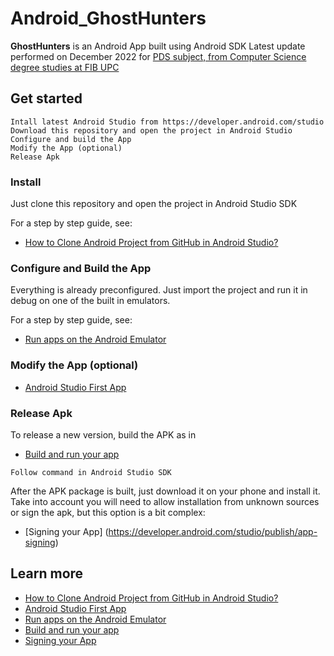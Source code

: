 # Android_GhostHunters

 **GhostHunters** is an Android App built using Android SDK 
 Latest update performed on December 2022 for [PDS subject, from Computer Science degree studies at FIB UPC](https://www.fib.upc.edu/en/studies/bachelors-degrees/bachelor-degree-informatics-engineering/curriculum/syllabus/PDS)

## Get started

```
Intall latest Android Studio from https://developer.android.com/studio
Download this repository and open the project in Android Studio
Configure and build the App
Modify the App (optional)
Release Apk
```

### Install

Just clone this repository and open the project in Android Studio SDK

For a step by step guide, see:

- [How to Clone Android Project from GitHub in Android Studio?](https://www.geeksforgeeks.org/how-to-clone-android-project-from-github-in-android-studio/)


### Configure and Build the App

Everything is already preconfigured.
Just import the project and run it in debug on one of the built in emulators.

For a step by step guide, see:

- [Run apps on the Android Emulator](https://developer.android.com/studio/run/emulator)

### Modify the App (optional)

- [Android Studio First App](https://developer.android.com/training/basics/firstapp)


### Release Apk

To release a new version, build the APK as in

- [Build and run your app](https://developer.android.com/studio/run)

```
Follow command in Android Studio SDK
```

After the APK package is built, just download it on your phone and install it.
Take into account you will need to allow installation from unknown sources or sign the apk, but this option is a bit complex:

- [Signing your App] (https://developer.android.com/studio/publish/app-signing)


## Learn more

- [How to Clone Android Project from GitHub in Android Studio?](https://www.geeksforgeeks.org/how-to-clone-android-project-from-github-in-android-studio/)
- [Android Studio First App](https://developer.android.com/training/basics/firstapp)
- [Run apps on the Android Emulator](https://developer.android.com/studio/run/emulator)
- [Build and run your app](https://developer.android.com/studio/run)
- [Signing your App](https://developer.android.com/studio/publish/app-signing)


